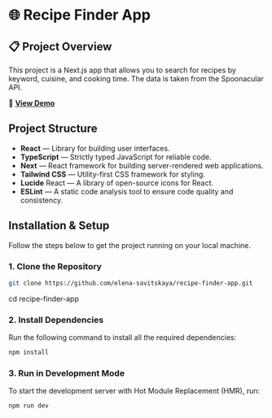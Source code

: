 # 🌐 Recipe Finder App

## 📋 Project Overview

This project is a Next.js app that allows you to search for recipes by keyword, cuisine, and cooking time. The data is taken from the Spoonacular API.

🚀 [**View Demo**](https://elena-savitskaya.github.io/recipe-finder-app/)

## Project Structure
- **React** — Library for building user interfaces.
- **TypeScript** — Strictly typed JavaScript for reliable code.
- **Next** — React framework for building server-rendered web applications.
- **Tailwind CSS** — Utility-first CSS framework for styling.
- **Lucide** React — A library of open-source icons for React.
- **ESLint** — A static code analysis tool to ensure code quality and consistency.

## Installation & Setup

Follow the steps below to get the project running on your local machine.

### 1. Clone the Repository

```bash
git clone https://github.com/elena-savitskaya/recipe-finder-app.git
```
cd recipe-finder-app

### 2. Install Dependencies
Run the following command to install all the required dependencies:

```bash
npm install
```

### 3. Run in Development Mode
To start the development server with Hot Module Replacement (HMR), run:

```bash
npm run dev
```


